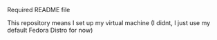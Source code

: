Required README file

This repository means I set up my virtual machine (I didnt, I just use my default Fedora Distro for now)